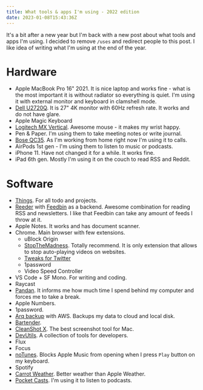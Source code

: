 ```yaml
---
title: What tools & apps I'm using - 2022 edition
date: 2023-01-08T15:43:36Z
---
```


It's a bit after a new year but I'm back with a new post about what tools and apps I'm using. I decided to remove `/uses` and redirect people to this post. I like idea of writing what I'm using at the end of the year.

# Hardware

- Apple MacBook Pro 16" 2021. It is nice laptop and works fine - what is the most important it is without radiator so everything is quiet. I'm using it with external monitor and keyboard in clamshell mode.
- [Dell U2720Q](https://www.dell.com/pl/firmiinstytucji/p/dell-u2720q-monitor/pd). It is 27" 4K monitor with 60Hz refresh rate. It works and do not have glare.
- Apple Magic Keyboard
- [Logitech MX Vertical](https://www.logitech.com/en-us/products/mice/mx-vertical-ergonomic-mouse.html). Awesome mouse - it makes my wrist happy.
- Pen & Paper. I'm using them to take meeting notes or write journal.
- [Bose QC35](https://www.bose.com/en_us/landing_pages/quietcomfort_35_wireless.html). As I'm working from home right now I'm using it to calls.
- AirPods 1st gen - I'm using them to listen to music or podcasts.
- iPhone 11. Have not changed it for a while. It works fine.
- iPad 6th gen. Mostly I'm using it on the couch to read RSS and Reddit.

# Software

- [Things](https://culturedcode.com/things/). For all todo and projects.
- [Reeder](https://www.reederapp.com/) with [Feedbin](https://feedbin.com/) as a backend. Awesome combination for reading RSS and newsletters. I like that Feedbin can take any amount of feeds I throw at it.
- Apple Notes. It works and has document scanner.
- Chrome. Main browser with few extensions.
  - uBlock Origin
  - [StopTheMadness](https://underpassapp.com/StopTheMadness/). Totally recommend. It is only extension that allows to stop auto-playing videos on websites.
  - [Tweaks for Twitter](https://apps.apple.com/us/app/tweaks-for-twitter/id1567751529?mt=12)
  - 1password
  - Video Speed Controller
- VS Code + SF Mono. For writing and coding.
- Raycast
- [Pandan](https://apps.apple.com/us/app/pandan/id1569600264?mt=12). It informs me how much time I spend behind my computer and forces me to take a break.
- Apple Numbers.
- 1password.
- [Arq backup](https://www.arqbackup.com/) with AWS. Backups my data to cloud and local disk.
- [Bartender](https://www.macbartender.com/).
- [CleanShot X](https://cleanshot.com/). The best screenshot tool for Mac.
- [DevUtils](https://devutils.com/). A collection of tools for developers.
- Flux
- Focus
- [noTunes](https://github.com/tombonez/noTunes). Blocks Apple Music from opening when I press `Play` button on my keyboard.
- Spotify
- [Carrot Weather](https://www.meetcarrot.com/weather/). Better weather than Apple Weather.
- [Pocket Casts](https://pocketcasts.com/). I'm using it to listen to podcasts.
